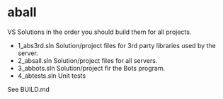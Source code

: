 # aball

VS Solutions in the order you should build them for all projects.

* 1_abs3rd.sln Solution/project files for 3rd party libraries used by the server.
* 2_absall.sln Solution/project files for all servers.
* 3_abbots.sln Solution/project fir the Bots program.
* 4_abtests.sln Unit tests

See BUILD.md
